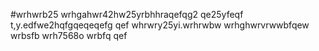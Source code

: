 
#wrhwrb25
wrhgahwr42hw25yrbhhraqefqg2
qe25yfeqf
t,y.edfwe2hqfgqeqeqefg
qef
whrwry25yi.wrhrwbw
wrhghwrvrwwbfqew
wrbsfb
wrh7568o
wrbfq
qef
